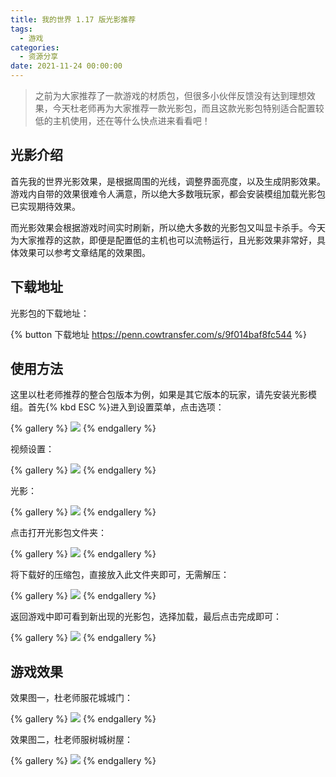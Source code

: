 ```yaml
---
title: 我的世界 1.17 版光影推荐
tags:
  - 游戏
categories:
  - 资源分享
date: 2021-11-24 00:00:00
---
```


> 之前为大家推荐了一款游戏的材质包，但很多小伙伴反馈没有达到理想效果，今天杜老师再为大家推荐一款光影包，而且这款光影包特别适合配置较低的主机使用，还在等什么快点进来看看吧！

<!-- more -->

## 光影介绍

首先我的世界光影效果，是根据周围的光线，调整界面亮度，以及生成阴影效果。游戏内自带的效果很难令人满意，所以绝大多数哦玩家，都会安装模组加载光影包已实现期待效果。

而光影效果会根据游戏时间实时刷新，所以绝大多数的光影包又叫显卡杀手。今天为大家推荐的这款，即便是配置低的主机也可以流畅运行，且光影效果非常好，具体效果可以参考文章结尾的效果图。

## 下载地址

光影包的下载地址：

{% button 下载地址 https://penn.cowtransfer.com/s/9f014baf8fc544 %}

## 使用方法

这里以杜老师推荐的整合包版本为例，如果是其它版本的玩家，请先安装光影模组。首先{% kbd ESC %}进入到设置菜单，点击选项：

{% gallery %}
![](https://cdn.dusays.com/2021/11/406-1.jpg)
{% endgallery %}

视频设置：

{% gallery %}
![](https://cdn.dusays.com/2021/11/406-2.jpg)
{% endgallery %}

光影：

{% gallery %}
![](https://cdn.dusays.com/2021/11/406-3.jpg)
{% endgallery %}

点击打开光影包文件夹：

{% gallery %}
![](https://cdn.dusays.com/2021/11/406-4.jpg)
{% endgallery %}

将下载好的压缩包，直接放入此文件夹即可，无需解压：

{% gallery %}
![](https://cdn.dusays.com/2021/11/406-5.jpg)
{% endgallery %}

返回游戏中即可看到新出现的光影包，选择加载，最后点击完成即可：

{% gallery %}
![](https://cdn.dusays.com/2021/11/406-6.jpg)
{% endgallery %}

## 游戏效果

效果图一，杜老师服花城城门：

{% gallery %}
![](https://cdn.dusays.com/2021/11/406-7.jpg)
{% endgallery %}

效果图二，杜老师服树城树屋：

{% gallery %}
![](https://cdn.dusays.com/2021/11/406-8.jpg)
{% endgallery %}

